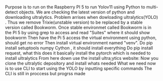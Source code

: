Purpose is to run on the Raspberry PI 5 to run Yolov11 using Python to multi-detect objects. We are checking the latest version of python and downloading ultralytics. Problem arrises when dowloading ultralytics(YOLO) .
Thus we remove Trixie(unstable version) to be replaced by a stable version called Bookworm. 
Once stable environmet called Bookworm is in the PI 5 by using grep to access and read "Suites" where it should show bookworm
Then have the Pi 5 access the virtual environment using python, should get no error
Then install virtual environment named "venv". 
Do pip install setuptools numpy Cython , it should install everything
Do pip install request, what this does it basically install the pytorch which is needed to install ultralytics
From here down use the install ultra;ytics website:
Now you clone the ultralytic depository and install whats needed
What we need now is to use CLI to start using the YOLO by inputting specific commands
The CLI is still in proccess but progrss made

